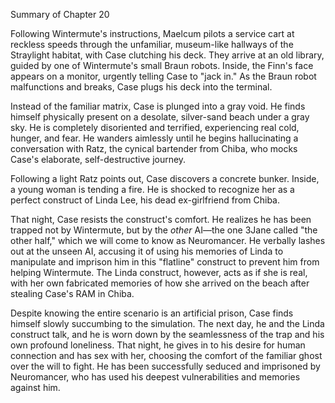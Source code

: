 Summary of Chapter 20

Following Wintermute's instructions, Maelcum pilots a service cart at reckless speeds through the unfamiliar, museum-like hallways of the Straylight habitat, with Case clutching his deck. They arrive at an old library, guided by one of Wintermute's small Braun robots. Inside, the Finn's face appears on a monitor, urgently telling Case to "jack in." As the Braun robot malfunctions and breaks, Case plugs his deck into the terminal.

Instead of the familiar matrix, Case is plunged into a gray void. He finds himself physically present on a desolate, silver-sand beach under a gray sky. He is completely disoriented and terrified, experiencing real cold, hunger, and fear. He wanders aimlessly until he begins hallucinating a conversation with Ratz, the cynical bartender from Chiba, who mocks Case's elaborate, self-destructive journey.

Following a light Ratz points out, Case discovers a concrete bunker. Inside, a young woman is tending a fire. He is shocked to recognize her as a perfect construct of Linda Lee, his dead ex-girlfriend from Chiba.

That night, Case resists the construct's comfort. He realizes he has been trapped not by Wintermute, but by the *other* AI—the one 3Jane called "the other half," which we will come to know as Neuromancer. He verbally lashes out at the unseen AI, accusing it of using his memories of Linda to manipulate and imprison him in this "flatline" construct to prevent him from helping Wintermute. The Linda construct, however, acts as if she is real, with her own fabricated memories of how she arrived on the beach after stealing Case's RAM in Chiba.

Despite knowing the entire scenario is an artificial prison, Case finds himself slowly succumbing to the simulation. The next day, he and the Linda construct talk, and he is worn down by the seamlessness of the trap and his own profound loneliness. That night, he gives in to his desire for human connection and has sex with her, choosing the comfort of the familiar ghost over the will to fight. He has been successfully seduced and imprisoned by Neuromancer, who has used his deepest vulnerabilities and memories against him.
